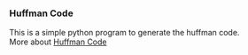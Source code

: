 ### Huffman Code   
This is a simple python program to generate the huffman code.  
More about [Huffman Code](https://en.wikipedia.org/wiki/Huffman_coding)